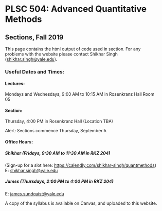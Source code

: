 # PLSC 504: Advanced Quantitative Methods
## Sections, Fall 2019

This page contains the html output of code used in section. For any problems with the website please contact Shikhar Singh (shikhar.singh@yale.edu). 

### Useful Dates and Times:

#### Lectures: 
Mondays and Wednesdays, 9:00 AM to 10:15 AM in Rosenkranz Hall Room 05

#### Section: 
Thursday, 4:00 PM in Rosenkranz Hall (Location TBA)

Alert: Sections commence Thursday, September 5. 

#### Office Hours:
##### Shikhar (Fridays, 9:30 AM to 11:30 AM in RKZ 204)
(Sign-up for a slot here: https://calendly.com/shikhar-singh/quantmethods)
E: shikhar.singh@yale.edu

##### James (Thursdays, 2:00 PM to 4:00 PM in RKZ 204)
E: james.sundquist@yale.edu

A copy of the syllabus is available on Canvas, and uploaded to this website. 
